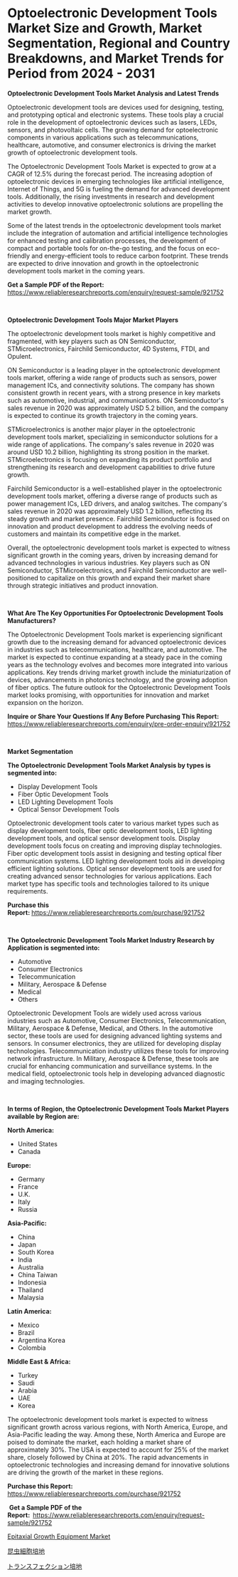 <p><h1>Optoelectronic Development Tools Market Size and Growth, Market Segmentation, Regional and Country Breakdowns, and Market Trends for Period from 2024 -  2031</h1></p><p><strong>Optoelectronic Development Tools Market Analysis and Latest Trends</strong></p>
<p><p>Optoelectronic development tools are devices used for designing, testing, and prototyping optical and electronic systems. These tools play a crucial role in the development of optoelectronic devices such as lasers, LEDs, sensors, and photovoltaic cells. The growing demand for optoelectronic components in various applications such as telecommunications, healthcare, automotive, and consumer electronics is driving the market growth of optoelectronic development tools.</p><p>The Optoelectronic Development Tools Market is expected to grow at a CAGR of 12.5% during the forecast period. The increasing adoption of optoelectronic devices in emerging technologies like artificial intelligence, Internet of Things, and 5G is fueling the demand for advanced development tools. Additionally, the rising investments in research and development activities to develop innovative optoelectronic solutions are propelling the market growth.</p><p>Some of the latest trends in the optoelectronic development tools market include the integration of automation and artificial intelligence technologies for enhanced testing and calibration processes, the development of compact and portable tools for on-the-go testing, and the focus on eco-friendly and energy-efficient tools to reduce carbon footprint. These trends are expected to drive innovation and growth in the optoelectronic development tools market in the coming years.</p></p>
<p><strong>Get a Sample PDF of the Report:&nbsp;</strong> <a href="https://www.reliableresearchreports.com/enquiry/request-sample/921752">https://www.reliableresearchreports.com/enquiry/request-sample/921752</a></p>
<p>&nbsp;</p>
<p><strong>Optoelectronic Development Tools Major Market Players</strong></p>
<p><p>The optoelectronic development tools market is highly competitive and fragmented, with key players such as ON Semiconductor, STMicroelectronics, Fairchild Semiconductor, 4D Systems, FTDI, and Opulent. </p><p>ON Semiconductor is a leading player in the optoelectronic development tools market, offering a wide range of products such as sensors, power management ICs, and connectivity solutions. The company has shown consistent growth in recent years, with a strong presence in key markets such as automotive, industrial, and communications. ON Semiconductor's sales revenue in 2020 was approximately USD 5.2 billion, and the company is expected to continue its growth trajectory in the coming years.</p><p>STMicroelectronics is another major player in the optoelectronic development tools market, specializing in semiconductor solutions for a wide range of applications. The company's sales revenue in 2020 was around USD 10.2 billion, highlighting its strong position in the market. STMicroelectronics is focusing on expanding its product portfolio and strengthening its research and development capabilities to drive future growth.</p><p>Fairchild Semiconductor is a well-established player in the optoelectronic development tools market, offering a diverse range of products such as power management ICs, LED drivers, and analog switches. The company's sales revenue in 2020 was approximately USD 1.2 billion, reflecting its steady growth and market presence. Fairchild Semiconductor is focused on innovation and product development to address the evolving needs of customers and maintain its competitive edge in the market.</p><p>Overall, the optoelectronic development tools market is expected to witness significant growth in the coming years, driven by increasing demand for advanced technologies in various industries. Key players such as ON Semiconductor, STMicroelectronics, and Fairchild Semiconductor are well-positioned to capitalize on this growth and expand their market share through strategic initiatives and product innovation.</p></p>
<p>&nbsp;</p>
<p><strong>What Are The Key Opportunities For Optoelectronic Development Tools Manufacturers?</strong></p>
<p><p>The Optoelectronic Development Tools market is experiencing significant growth due to the increasing demand for advanced optoelectronic devices in industries such as telecommunications, healthcare, and automotive. The market is expected to continue expanding at a steady pace in the coming years as the technology evolves and becomes more integrated into various applications. Key trends driving market growth include the miniaturization of devices, advancements in photonics technology, and the growing adoption of fiber optics. The future outlook for the Optoelectronic Development Tools market looks promising, with opportunities for innovation and market expansion on the horizon.</p></p>
<p><strong>Inquire or Share Your Questions If Any Before Purchasing This Report:</strong> <a href="https://www.reliableresearchreports.com/enquiry/pre-order-enquiry/921752">https://www.reliableresearchreports.com/enquiry/pre-order-enquiry/921752</a></p>
<p>&nbsp;</p>
<p><strong>Market Segmentation</strong></p>
<p><strong>The Optoelectronic Development Tools Market Analysis by types is segmented into:</strong></p>
<p><ul><li>Display Development Tools</li><li>Fiber Optic Development Tools</li><li>LED Lighting Development Tools</li><li>Optical Sensor Development Tools</li></ul></p>
<p><p>Optoelectronic development tools cater to various market types such as display development tools, fiber optic development tools, LED lighting development tools, and optical sensor development tools. Display development tools focus on creating and improving display technologies. Fiber optic development tools assist in designing and testing optical fiber communication systems. LED lighting development tools aid in developing efficient lighting solutions. Optical sensor development tools are used for creating advanced sensor technologies for various applications. Each market type has specific tools and technologies tailored to its unique requirements.</p></p>
<p><strong>Purchase this Report:&nbsp;</strong><a href="https://www.reliableresearchreports.com/purchase/921752">https://www.reliableresearchreports.com/purchase/921752</a></p>
<p>&nbsp;</p>
<p><strong>The Optoelectronic Development Tools Market Industry Research by Application is segmented into:</strong></p>
<p><ul><li>Automotive</li><li>Consumer Electronics</li><li>Telecommunication</li><li>Military, Aerospace & Defense</li><li>Medical</li><li>Others</li></ul></p>
<p><p>Optoelectronic Development Tools are widely used across various industries such as Automotive, Consumer Electronics, Telecommunication, Military, Aerospace & Defense, Medical, and Others. In the automotive sector, these tools are used for designing advanced lighting systems and sensors. In consumer electronics, they are utilized for developing display technologies. Telecommunication industry utilizes these tools for improving network infrastructure. In Military, Aerospace & Defense, these tools are crucial for enhancing communication and surveillance systems. In the medical field, optoelectronic tools help in developing advanced diagnostic and imaging technologies.</p></p>
<p>&nbsp;</p>
<p><strong>In terms of Region, the Optoelectronic Development Tools Market Players available by Region are:</strong></p>
<p>
    <p> <strong> North America: </strong>
        <ul>
            <li>United States</li>
            <li>Canada</li>
        </ul>
        </p> 
    <p> <strong> Europe: </strong>
        <ul>
            <li>Germany</li>
            <li>France</li>
            <li>U.K.</li>
            <li>Italy</li>
            <li>Russia</li>
        </ul>
        </p> 
    <p> <strong> Asia-Pacific: </strong>
        <ul>
            <li>China</li>
            <li>Japan</li>
            <li>South Korea</li>
            <li>India</li>
            <li>Australia</li>
            <li>China Taiwan</li>
            <li>Indonesia</li>
            <li>Thailand</li>
            <li>Malaysia</li>
        </ul>
        </p> 
    <p> <strong> Latin America: </strong>
        <ul>
            <li>Mexico</li>
            <li>Brazil</li>
            <li>Argentina Korea</li>
            <li>Colombia</li>
        </ul>
        </p> 
    <p> <strong> Middle East & Africa: </strong>
        <ul>
            <li>Turkey</li>
            <li>Saudi</li>
            <li>Arabia</li>
            <li>UAE</li>
            <li>Korea</li>
        </ul>
    </p>
    </p>
<p><p>The optoelectronic development tools market is expected to witness significant growth across various regions, with North America, Europe, and Asia-Pacific leading the way. Among these, North America and Europe are poised to dominate the market, each holding a market share of approximately 30%. The USA is expected to account for 25% of the market share, closely followed by China at 20%. The rapid advancements in optoelectronic technologies and increasing demand for innovative solutions are driving the growth of the market in these regions.</p></p>
<p><strong>Purchase this Report: </strong><a href="https://www.reliableresearchreports.com/purchase/921752">https://www.reliableresearchreports.com/purchase/921752</a></p>
<p>&nbsp;<strong>Get a Sample PDF of the Report:&nbsp;&nbsp;</strong><a href="https://www.reliableresearchreports.com/enquiry/request-sample/921752">https://www.reliableresearchreports.com/enquiry/request-sample/921752</a></p>
<p><strong></strong></p>
<p><p><a href="https://github.com/mbisetmhermsr/Market-Research-Report-List-1/blob/main/epitaxial-growth-equipment-market.md">Epitaxial Growth Equipment Market</a></p><p><a href="https://github.com/laurenreichert/Market-Research-Report-List-1/blob/main/100438012492.md">昆虫細胞培地</a></p><p><a href="https://github.com/RodHoppe07/Market-Research-Report-List-1/blob/main/400413312493.md">トランスフェクション培地</a></p></p>